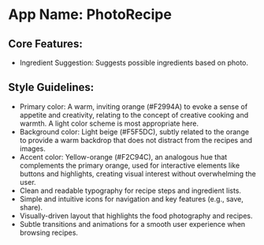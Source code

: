 # **App Name**: PhotoRecipe

## Core Features:

- Ingredient Suggestion: Suggests possible ingredients based on photo.

## Style Guidelines:

- Primary color: A warm, inviting orange (#F2994A) to evoke a sense of appetite and creativity, relating to the concept of creative cooking and warmth. A light color scheme is most appropriate here.
- Background color: Light beige (#F5F5DC), subtly related to the orange to provide a warm backdrop that does not distract from the recipes and images.
- Accent color: Yellow-orange (#F2C94C), an analogous hue that complements the primary orange, used for interactive elements like buttons and highlights, creating visual interest without overwhelming the user.
- Clean and readable typography for recipe steps and ingredient lists.
- Simple and intuitive icons for navigation and key features (e.g., save, share).
- Visually-driven layout that highlights the food photography and recipes.
- Subtle transitions and animations for a smooth user experience when browsing recipes.
